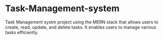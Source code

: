 # Task-Management-system
Task Management systm project  using the MERN stack that allows users to
create, read, update, and delete tasks. It enables  users to manage various tasks efficiently.
